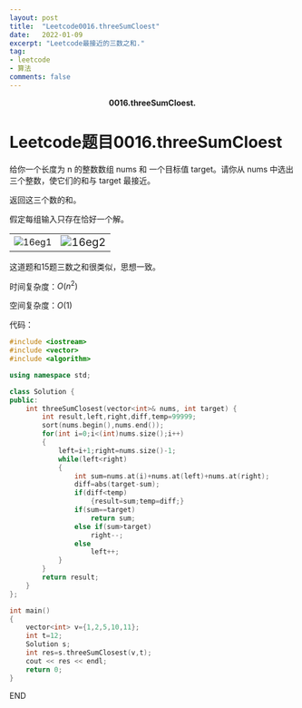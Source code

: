 ```yaml
---
layout: post
title:  "Leetcode0016.threeSumCloest"
date:   2022-01-09
excerpt: "Leetcode最接近的三数之和."
tag:
- leetcode 
- 算法
comments: false
---
```


<center><b>0016.threeSumCloest.</b> </center>

# Leetcode题目0016.threeSumCloest

给你一个长度为 n 的整数数组 nums 和 一个目标值 target。请你从 nums 中选出三个整数，使它们的和与 target 最接近。

返回这三个数的和。

假定每组输入只存在恰好一个解。

<table><tr><td><img src="https://gitee.com/llesssssa/imagebed/raw/master/master/202201091609845.png" alt="16eg1" style="zoom:100%;"</td><td><img src="C:\Users\Administrator\Desktop\mdimgs\16eg2.png" alt="16eg2" style="zoom:120%;"</td></tr></table>

这道题和15题三数之和很类似，思想一致。

时间复杂度：$O(n^2)$

空间复杂度：$O(1)$

代码：

```c++
#include <iostream>
#include <vector>
#include <algorithm>

using namespace std;

class Solution {
public:
    int threeSumClosest(vector<int>& nums, int target) {
        int result,left,right,diff,temp=99999;
        sort(nums.begin(),nums.end());
        for(int i=0;i<(int)nums.size();i++)
        {
            left=i+1;right=nums.size()-1;
            while(left<right)
            {
                int sum=nums.at(i)+nums.at(left)+nums.at(right);
                diff=abs(target-sum);
                if(diff<temp)
                    {result=sum;temp=diff;}
                if(sum==target)
                    return sum;
                else if(sum>target)
                    right--;
                else
                    left++;
            }
        }
        return result;
    }
};

int main()
{
    vector<int> v={1,2,5,10,11};
    int t=12;
    Solution s;
    int res=s.threeSumClosest(v,t);
    cout << res << endl;
    return 0;
}
```



END